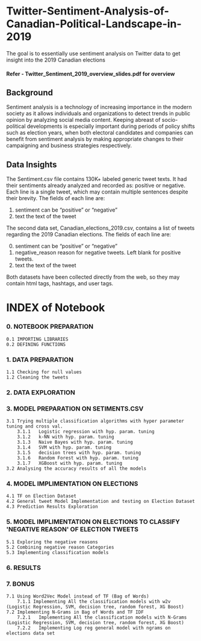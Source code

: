 # Twitter-Sentiment-Analysis-of-Canadian-Political-Landscape-in-2019

The goal is to essentially use sentiment analysis on Twitter data to get insight into the 2019 Canadian elections

#### Refer - Twitter_Sentiment_2019_overview_slides.pdf for overview

## Background
Sentiment analysis is a technology of increasing importance in the modern society as it allows individuals and organizations to detect trends in public opinion by analyzing social media content. Keeping abreast of socio-political developments is especially important during periods of policy shifts such as election years, when both electoral candidates and companies can benefit from sentiment analysis by making appropriate changes to their campaigning and business strategies respectively.

## Data Insights
The Sentiment.csv file contains 130K+ labeled generic tweet texts. It had their sentiments already analyzed and recorded as: positive or negative. Each line is a single tweet, which may contain multiple sentences despite their brevity. The fields of each line are:
1. sentiment can be “positive” or “negative”
2. text the text of the tweet

The second data set, Canadian_elections_2019.csv, contains a list of tweets regarding the 2019 Canadian elections. The fields of each line are:

0. sentiment can be “positive” or “negative”
1. negative_reason reason for negative tweets. Left blank for positive tweets.
2. text the text of the tweet

Both datasets have been collected directly from the web, so they may contain html tags, hashtags, and user tags.

# INDEX of Notebook

### 0.	NOTEBOOK PREPARATION
    0.1	IMPORTING LIBRARIES
    0.2	DEFINING FUNCTIONS
### 1.	DATA PREPARATION
    1.1	Checking for null values
    1.2	Cleaning the tweets
### 2.	DATA EXPLORATION
### 3.	MODEL PREPARATION ON SETIMENTS.CSV
    3.1	Trying multiple classification algorithms with hyper parameter tuning and cross val.
        3.1.1	Logistic regression with hyp. param. tuning
        3.1.2	k-NN with hyp. param. tuning
        3.1.3	Naive Bayes with hyp. param. tuning
        3.1.4	SVM with hyp. param. tuning
        3.1.5	decision trees with hyp. param. tuning
        3.1.6	Random Forest with hyp. param. tuning
        3.1.7	XGBoost with hyp. param. tuning
    3.2	Analysing the accuracy results of all the models

### 4.	MODEL IMPLIMENTATION ON ELECTIONS
    4.1	TF on Election Dataset
    4.2	General tweet Model Implementation and testing on Election Dataset
    4.3	Prediction Results Exploration
### 5.	MODEL IMPLIMENTATION ON ELECTIONS TO CLASSIFY 'NEGATIVE REASON' OF ELECTION TWEETS
    5.1	Exploring the negative reasons
    5.2	Combining negative reason Categories
    5.3	Implementing classification models
### 6.	RESULTS
### 7.	BONUS
    7.1	Using Word2Vec Model instead of TF (Bag of Words)
        7.1.1 Implementing All the classification models with w2v (Logistic Regression, SVM, decision tree, random forest, XG Boost)
    7.2	Implementing N-Grams in Bag of Words and TF IDF
        7.2.1	Implementing All the classification models with N-Grams (Logistic Regression, SVM, decision tree, random forest, XG Boost)
        7.2.2	Implementing Log reg general model with ngrams on elections data set
